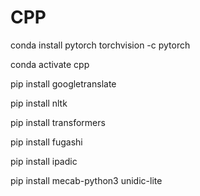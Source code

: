 # CPP

conda install pytorch torchvision -c pytorch

conda activate cpp

pip install googletranslate


pip install nltk

pip install transformers

pip install fugashi

pip install ipadic

pip install mecab-python3 unidic-lite

